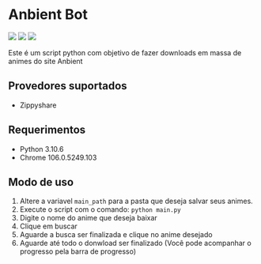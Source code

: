 # Anbient Bot
<div>
  <img src="https://img.shields.io/badge/type-bot-blue">
  <img src="https://img.shields.io/badge/difficulty-medium-orange">
  <img src="https://img.shields.io/badge/tech-python-yellow">
</div>

Este é um script python com objetivo de fazer downloads em massa de animes do site Anbient

## Provedores suportados

- Zippyshare

## Requerimentos

- Python 3.10.6
- Chrome 106.0.5249.103

## Modo de uso

1. Altere a variavel `main_path` para a pasta que deseja salvar seus animes.
2. Execute o script com o comando: `python main.py`
2. Digite o nome do anime que deseja baixar
3. Clique em buscar
4. Aguarde a busca ser finalizada e clique no anime desejado
5. Aguarde até todo o donwload ser finalizado (Você pode acompanhar o progresso pela barra de progresso)
